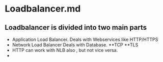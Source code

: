 # Loadbalancer.md
## Loadbalancer is divided into two main parts
* Application Load Balancer. Deals with Webservices like HTTP/HTTPS
* Network Load Balancer Deals with Database. 
  **TCP
  **TLS
* HTTP can work with NLB also , but not  vice versa.
*  

